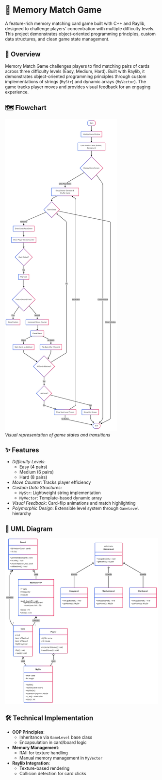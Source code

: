 # 🧠 Memory Match Game  
A feature-rich memory matching card game built with C++ and Raylib, designed to challenge players' concentration with multiple difficulty levels. This project demonstrates object-oriented programming principles, custom data structures, and clean game state management.

## 🎯 Overview
Memory Match Game challenges players to find matching pairs of cards across three difficulty levels (Easy, Medium, Hard). Built with Raylib, it demonstrates object-oriented programming principles through custom implementations of strings (`MyStr`) and dynamic arrays (`MyVector`). The game tracks player moves and provides visual feedback for an engaging experience.

## 🗺 Flowchart
![Memory Match Game Flowchart](https://github.com/bscs24066/Memory-Match-Game/blob/main/Flowchart.png?raw=true)  
*Visual representation of game states and transitions*

## ✨ Features
- *Difficulty Levels*:  
  - Easy (4 pairs)  
  - Medium (6 pairs)  
  - Hard (8 pairs)  
- *Move Counter*: Tracks player efficiency  
- *Custom Data Structures*:  
  - `MyStr`: Lightweight string implementation  
  - `MyVector`: Template-based dynamic array  
- *Visual Feedback*: Card-flip animations and match highlighting  
- *Polymorphic Design*: Extensible level system through `GameLevel` hierarchy  

## 🧩 UML Diagram  
![Memory Match UML](https://raw.githubusercontent.com/bscs24066/Memory-Match-Game/refs/heads/main/UML.png)  

## 🛠️ Technical Implementation
- **OOP Principles**:  
  - Inheritance via `GameLevel` base class  
  - Encapsulation in card/board logic  
- **Memory Management**:  
  - RAII for texture handling  
  - Manual memory management in `MyVector`  
- **Raylib Integration**:  
  - Texture-based rendering  
  - Collision detection for card clicks  
